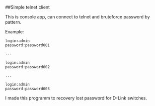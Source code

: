 ##Simple telnet client

This is console app, can connect to telnet and bruteforce password by pattern.

Example:
```
login:admin
password:password001

...

login:admin
password:password002

...

login:admin
password:password003
```


I made this programm to recovery lost password for D-Link switches.
